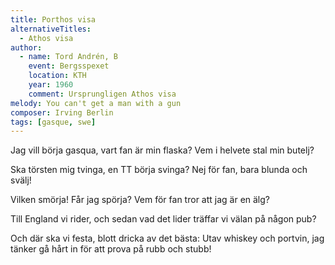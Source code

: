 ```yaml
---
title: Porthos visa
alternativeTitles:
  - Athos visa
author:
  - name: Tord Andrén, B
    event: Bergsspexet
    location: KTH
    year: 1960
    comment: Ursprungligen Athos visa
melody: You can't get a man with a gun
composer: Irving Berlin
tags: [gasque, swe]
---
```


Jag vill börja gasqua,
vart fan är min flaska?
Vem i helvete stal min butelj?

Ska törsten mig tvinga,
en TT börja svinga?
Nej för fan, bara blunda och svälj!

Vilken smörja! Får jag spörja?
Vem för fan tror att jag är en älg?

Till England vi rider,
och sedan vad det lider
träffar vi välan på någon pub?

Och där ska vi festa,
blott dricka av det bästa:
Utav whiskey och portvin,
jag tänker gå hårt in
för att prova på rubb och stubb!
